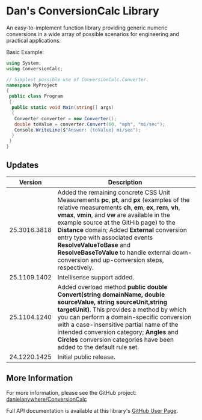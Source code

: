 # Dan's ConversionCalc Library

An easy-to-implement function library providing generic numeric conversions in a wide array of possible scenarios for engineering and practical applications.


Basic Example:

```cs
using System;
using ConversionCalc;

// Simplest possible use of ConversionCalc.Converter.
namespace MyProject
{
 public class Program
 {
  public static void Main(string[] args)
  {
   Converter converter = new Converter();
   double toValue = converter.Convert(60, "mph", "mi/sec");
   Console.WriteLine($"Answer: {toValue} mi/sec");
  }
 }
}

```

## Updates

| Version | Description |
|---------|-------------|
| 25.3016.3818 | Added the remaining concrete CSS Unit Measurements **pc**, **pt**, and **px** (examples of the relative measurements **ch**, **em**, **ex**, **rem**, **vh**, **vmax**, **vmin**, and **vw** are available in the example source at the GitHib page) to the **Distance** domain; Added **External** conversion entry type with associated events **ResolveValueToBase** and **ResolveBaseToValue** to handle external down-conversion and up-conversion steps, respectively. |
| 25.1109.1402 | Intellisense support added. |
| 25.1104.1240 | Added overload method **public double Convert(string domainName, double sourceValue, string sourceUnit,string targetUnit)**. This provides a method by which you can perform a domain-specific conversion with a case-insensitive partial name of the intended conversion category; **Angles** and **Circles** conversion categories have been added to the default rule set. |
| 24.1220.1425 | Initial public release. |


## More Information

For more information, please see the GitHub project:
[danielanywhere/ConversionCalc](https://github.com/danielanywhere/ConversionCalc)

Full API documentation is available at this library's [GitHub User Page](https://danielanywhere.github.io/ConversionCalc).
